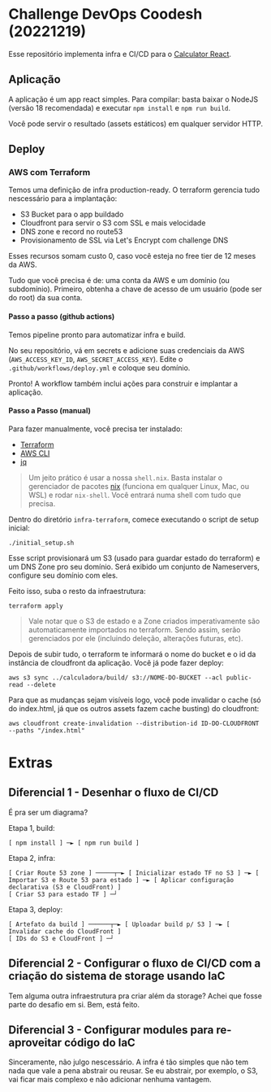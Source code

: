 # Challenge DevOps Coodesh (20221219)

Esse repositório implementa infra e CI/CD para o [Calculator
React](https://github.com/ahfarmer/calculator).

## Aplicação

A aplicação é um app react simples. Para compilar: basta baixar o NodeJS
(versão 18 recomendada) e executar `npm install` e `npm run build`.

Você pode servir o resultado (assets estáticos) em qualquer servidor HTTP.

## Deploy

### AWS com Terraform

Temos uma definição de infra production-ready. O terraform gerencia tudo
nescessário para a implantação:

- S3 Bucket para o app buildado
- Cloudfront para servir o S3 com SSL e mais velocidade
- DNS zone e record no route53
- Provisionamento de SSL via Let's Encrypt com challenge DNS

Esses recursos somam custo 0, caso você esteja no free tier de 12 meses da AWS.

Tudo que você precisa é de: uma conta da AWS e um domínio (ou subdomínio).
Primeiro, obtenha a chave de acesso de um usuário (pode ser do root) da sua
conta.

#### Passo a passo (github actions)

Temos pipeline pronto para automatizar infra e build.

No seu repositório, vá em secrets e adicione suas credenciais da AWS
(`AWS_ACCESS_KEY_ID`, `AWS_SECRET_ACCESS_KEY`). Edite o
`.github/workflows/deploy.yml` e coloque seu domínio.

Pronto! A workflow também inclui ações para construir e implantar a aplicação.

#### Passo a Passo (manual)

Para fazer manualmente, você precisa ter instalado:

- [Terraform](https://developer.hashicorp.com/terraform/downloads)
- [AWS CLI](https://aws.amazon.com/cli/)
- [jq](https://stedolan.github.io/jq/)

> Um jeito prático é usar a nossa `shell.nix`. Basta instalar o gerenciador de
> pacotes [nix](https://nixos.org/download.html) (funciona em qualquer Linux,
> Mac, ou WSL) e rodar `nix-shell`. Você entrará numa shell com tudo que precisa.

Dentro do diretório `infra-terraform`, comece executando o script de setup
inicial:
```
./initial_setup.sh
```
Esse script provisionará um S3 (usado para guardar estado do terraform) e um
DNS Zone pro seu domínio. Será exibido um conjunto de Nameservers, configure
seu domínio com eles.

Feito isso, suba o resto da infraestrutura:
```
terraform apply
```

> Vale notar que o S3 de estado e a Zone criados imperativamente são
> automaticamente importados no terraform. Sendo assim, serão gerenciados por
> ele (incluindo deleção, alterações futuras, etc).

Depois de subir tudo, o terraform te informará o nome do bucket e o id da
instância de cloudfront da aplicação. Você já pode fazer deploy:

```
aws s3 sync ../calculadora/build/ s3://NOME-DO-BUCKET --acl public-read --delete
```

Para que as mudanças sejam visíveis logo, você pode invalidar o cache (só do
index.html, já que os outros assets fazem cache busting) do cloudfront:
```
aws cloudfront create-invalidation --distribution-id ID-DO-CLOUDFRONT --paths "/index.html"
```

# Extras

## Diferencial 1 - Desenhar o fluxo de CI/CD

É pra ser um diagrama?

Etapa 1, build:
```
[ npm install ] ─► [ npm run build ]
```

Etapa 2, infra:
```
[ Criar Route 53 zone ] ─────┬─► [ Inicializar estado TF no S3 ] ─► [ Importar S3 e Route 53 para estado ] ─► [ Aplicar configuração declarativa (S3 e CloudFront) ]
[ Criar S3 para estado TF ] ─┘
```

Etapa 3, deploy:
```
[ Artefato da build ] ──────┬─► [ Uploadar build p/ S3 ] ─► [ Invalidar cache do CloudFront ]
[ IDs do S3 e CloudFront ] ─┘
```

## Diferencial 2 - Configurar o fluxo de CI/CD com a criação do sistema de storage usando IaC

Tem alguma outra infraestrutura pra criar além da storage? Achei que fosse
parte do desafio em si. Bem, está feito.

## Diferencial 3 - Configurar modules para re-aproveitar código do IaC

Sinceramente, não julgo nescessário. A infra é tão simples que não tem nada que
vale a pena abstrair ou reusar. Se eu abstrair, por exemplo, o S3, vai ficar
mais complexo e não adicionar nenhuma vantagem.
